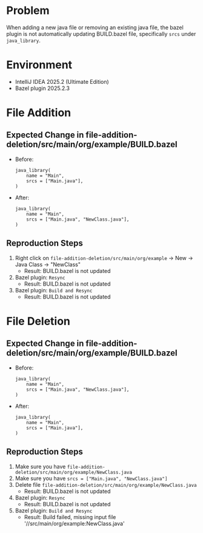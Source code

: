 # Problem
When adding a new java file or removing an existing java file, the bazel plugin is not automatically updating BUILD.bazel file, specifically `srcs` under `java_library`.

# Environment
- IntelliJ IDEA 2025.2 (Ultimate Edition)
- Bazel plugin 2025.2.3

# File Addition
## Expected Change in file-addition-deletion/src/main/org/example/BUILD.bazel
- Before:

   ```
   java_library(
       name = "Main",
       srcs = ["Main.java"],
   )
   ```
- After:

     ```
     java_library(
         name = "Main",
         srcs = ["Main.java", "NewClass.java"],
     )
     ```
## Reproduction Steps
1. Right click on `file-addition-deletion/src/main/org/example` -> New -> Java Class -> "NewClass"
   - Result: BUILD.bazel is not updated
2. Bazel plugin: `Resync`
   - Result: BUILD.bazel is not updated
3. Bazel plugin: `Build and Resync`
    - Result: BUILD.bazel is not updated

# File Deletion
## Expected Change in file-addition-deletion/src/main/org/example/BUILD.bazel
- Before:

   ```
   java_library(
       name = "Main",
       srcs = ["Main.java", "NewClass.java"],
   )
   ```
- After:

     ```
     java_library(
         name = "Main",
         srcs = ["Main.java"],
     )
     ```
## Reproduction Steps
1. Make sure you have `file-addition-deletion/src/main/org/example/NewClass.java`
2. Make sure you have `srcs = ["Main.java", "NewClass.java"]`
3. Delete file `file-addition-deletion/src/main/org/example/NewClass.java`
    - Result: BUILD.bazel is not updated
4. Bazel plugin: `Resync`
    - Result: BUILD.bazel is not updated
5. Bazel plugin: `Build and Resync`
   - Result: Build failed, missing input file '//src/main/org/example:NewClass.java'
